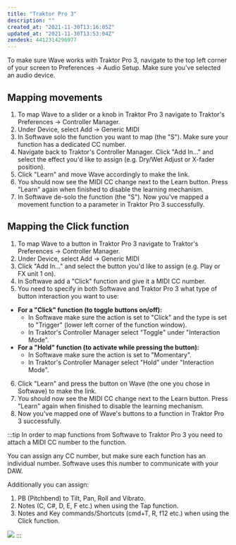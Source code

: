 ```yaml
---
title: "Traktor Pro 3"
description: ""
created_at: "2021-11-30T13:16:05Z"
updated_at: "2021-11-30T13:53:04Z"
zendesk: 4412314296977
---
```


To make sure Wave works with Traktor Pro 3, navigate to the top left corner of your screen to Preferences → Audio Setup. Make sure you've selected an audio device.

## Mapping movements
1. To map Wave to a slider or a knob in Traktor Pro 3 navigate to Traktor's Preferences -&gt; Controller Manager.
2. Under Device, select Add -&gt; Generic MIDI
3. In Softwave solo the function you want to map (the "S"). Make sure your function has a dedicated CC number.
4. Navigate back to Traktor's Controller Manager. Click "Add In..." and select the effect you'd like to assign (e.g. Dry/Wet Adjust or X-fader position).
5. Click "Learn" and move Wave accordingly to make the link.
6. You should now see the MIDI CC change next to the Learn button. Press "Learn" again when finished to disable the learning mechanism.
7. In Softwave de-solo the function (the "S"). Now you've mapped a movement function to a parameter in Traktor Pro 3 successfully.

## Mapping the Click function
1. To map Wave to a button in Traktor Pro 3 navigate to Traktor's Preferences -&gt; Controller Manager.
2. Under Device, select Add -&gt; Generic MIDI
3. Click "Add In..." and select the button you'd like to assign (e.g. Play or FX unit 1 on).
4. In Softwave add a "Click" function and give it a MIDI CC number.
5. You need to specify in both Softwave and Traktor Pro 3 what type of button interaction you want to use:
  - **For a "Click" function (to toggle buttons on/off):**
    - In Softwave make sure the action is set to "Click" and the type is set to "Trigger" (lower left corner of the function window).
    - In Traktor's Controller Manager select "Toggle" under "Interaction Mode".
  - **For a "Hold" function (to activate while pressing the button):**
    - In Softwave make sure the action is set to "Momentary".
    - In Traktor's Controller Manager select "Hold" under "Interaction Mode".

6. Click "Learn" and press the button on Wave (the one you chose in Softwave) to make the link.
7. You should now see the MIDI CC change next to the Learn button. Press "Learn" again when finished to disable the learning mechanism.
8. Now you've mapped one of Wave's buttons to a function in Traktor Pro 3 successfully.

:::tip
In order to map functions from Softwave to Traktor Pro 3 you need to attach a MIDI CC number to the function.

You can assign any CC number, but make sure each function has an individual number.
Softwave uses this number to communicate with your DAW.

Additionally you can assign:
1. PB (Pitchbend) to Tilt, Pan, Roll and Vibrato.
2. Notes (C, C#, D, E, F etc.) when using the Tap function.
3. Notes and Key commands/Shortcuts (cmd+T, R, f12 etc.) when using the Click function.

![](/images/article_4412314296721_image_0.gif)
:::
